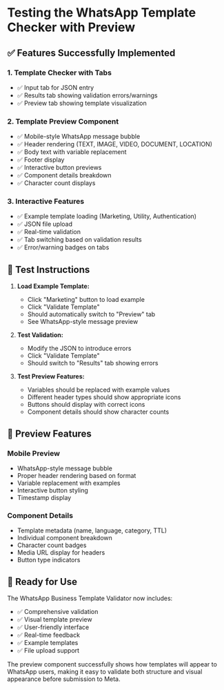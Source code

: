 # Testing the WhatsApp Template Checker with Preview

## ✅ Features Successfully Implemented

### 1. **Template Checker with Tabs**

- ✅ Input tab for JSON entry
- ✅ Results tab showing validation errors/warnings
- ✅ Preview tab showing template visualization

### 2. **Template Preview Component**

- ✅ Mobile-style WhatsApp message bubble
- ✅ Header rendering (TEXT, IMAGE, VIDEO, DOCUMENT, LOCATION)
- ✅ Body text with variable replacement
- ✅ Footer display
- ✅ Interactive button previews
- ✅ Component details breakdown
- ✅ Character count displays

### 3. **Interactive Features**

- ✅ Example template loading (Marketing, Utility, Authentication)
- ✅ JSON file upload
- ✅ Real-time validation
- ✅ Tab switching based on validation results
- ✅ Error/warning badges on tabs

## 🧪 Test Instructions

1. **Load Example Template:**

   - Click "Marketing" button to load example
   - Click "Validate Template"
   - Should automatically switch to "Preview" tab
   - See WhatsApp-style message preview

2. **Test Validation:**

   - Modify the JSON to introduce errors
   - Click "Validate Template"
   - Should switch to "Results" tab showing errors

3. **Test Preview Features:**
   - Variables should be replaced with example values
   - Different header types should show appropriate icons
   - Buttons should display with correct icons
   - Component details should show character counts

## 🎨 Preview Features

### Mobile Preview

- WhatsApp-style message bubble
- Proper header rendering based on format
- Variable replacement with examples
- Interactive button styling
- Timestamp display

### Component Details

- Template metadata (name, language, category, TTL)
- Individual component breakdown
- Character count badges
- Media URL display for headers
- Button type indicators

## 🚀 Ready for Use

The WhatsApp Business Template Validator now includes:

- ✅ Comprehensive validation
- ✅ Visual template preview
- ✅ User-friendly interface
- ✅ Real-time feedback
- ✅ Example templates
- ✅ File upload support

The preview component successfully shows how templates will appear to WhatsApp users, making it easy to validate both structure and visual appearance before submission to Meta.
